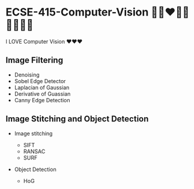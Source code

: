 # ECSE-415-Computer-Vision 🥰💗❤️💙💛💚💓💖💕

I LOVE Computer Vision ❤️❤️❤️

## Image Filtering 
* Denoising
* Sobel Edge Detector 
* Laplacian of Gaussian 
* Derivative of Guassian 
* Canny Edge Detection 

## Image Stitching and Object Detection 
* Image stitching 
  * SIFT
  * RANSAC
  * SURF
  
* Object Detection 
  * HoG

